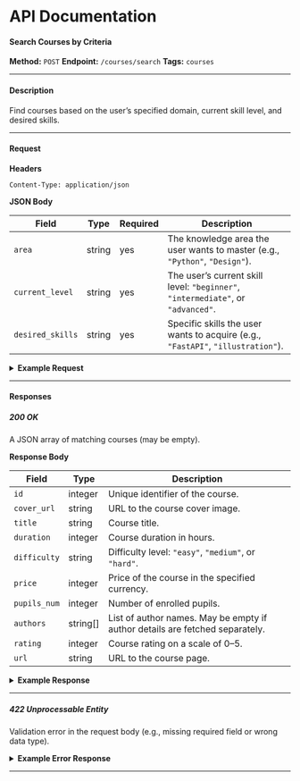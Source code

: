# API Documentation

#### Search Courses by Criteria

**Method:** `POST`
**Endpoint:** `/courses/search`
**Tags:** `courses`

---

#### Description

Find courses based on the user’s specified domain, current skill level, and desired skills.

---

#### Request

**Headers**

```http
Content-Type: application/json
```

**JSON Body**

| Field            | Type   | Required | Description                                                                      |
| ---------------- | ------ | -------- | -------------------------------------------------------------------------------- |
| `area`           | string | yes      | The knowledge area the user wants to master (e.g., `"Python"`, `"Design"`).      |
| `current_level`  | string | yes      | The user’s current skill level: `"beginner"`, `"intermediate"`, or `"advanced"`. |
| `desired_skills` | string | yes      | Specific skills the user wants to acquire (e.g., `"FastAPI"`, `"illustration"`). |

<details>
<summary><strong>Example Request</strong></summary>

```json
POST /courses/search
Content-Type: application/json

{
  "area": "Python",
  "current_level": "beginner",
  "desired_skills": "FastAPI"
}
```

</details>

---

#### Responses

##### 200 OK

A JSON array of matching courses (may be empty).

**Response Body**

| Field        | Type      | Description                                                                  |
| ------------ | --------- | ---------------------------------------------------------------------------- |
| `id`         | integer   | Unique identifier of the course.                                             |
| `cover_url`  | string    | URL to the course cover image.                                               |
| `title`      | string    | Course title.                                                                |
| `duration`   | integer   | Course duration in hours.                                                    |
| `difficulty` | string    | Difficulty level: `"easy"`, `"medium"`, or `"hard"`.                         |
| `price`      | integer   | Price of the course in the specified currency.                               |
| `pupils_num` | integer   | Number of enrolled pupils.                                                   |
| `authors`    | string\[] | List of author names. May be empty if author details are fetched separately. |
| `rating`     | integer   | Course rating on a scale of 0–5.                                             |
| `url`        | string    | URL to the course page.                                                      |

<details>
<summary><strong>Example Response</strong></summary>

```json
[
  {
    "id": 1,
    "cover_url": "https://example.com/images/course1.jpg",
    "title": "FastAPI for Beginners",
    "duration": 5,
    "difficulty": "easy",
    "price": 0,
    "pupils_num": 120,
    "authors": ["Ivan Ivanov"],
    "rating": 5,
    "url": "https://example.com/course/1"
  },
  {
    "id": 2,
    "cover_url": "https://example.com/images/course2.jpg",
    "title": "Complete Python Course",
    "duration": 40,
    "difficulty": "medium",
    "price": 12000,
    "pupils_num": 850,
    "authors": ["Maria Petrova", "Sergey Sidorov"],
    "rating": 4,
    "url": "https://example.com/course/2"
  }
]
```

</details>

---

##### 422 Unprocessable Entity

Validation error in the request body (e.g., missing required field or wrong data type).

<details>
<summary><strong>Example Error Response</strong></summary>

```json
{
  "detail": [
    {
      "loc": ["body", "current_level"],
      "msg": "field required",
      "type": "value_error.missing"
    }
  ]
}
```

</details>

---